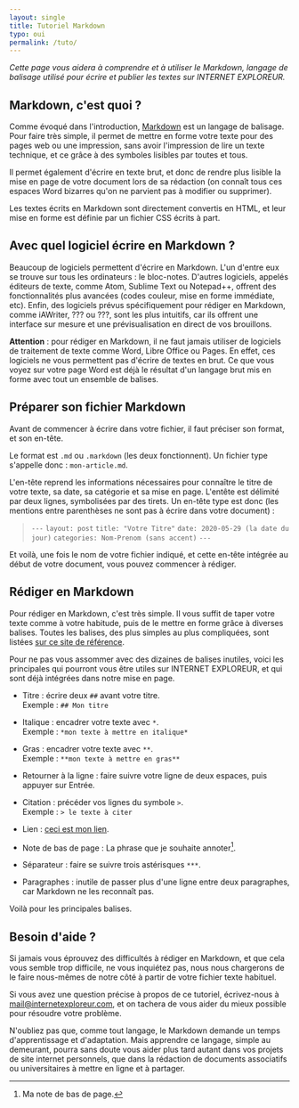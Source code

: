 ```yaml
---
layout: single
title: Tutoriel Markdown
typo: oui
permalink: /tuto/
---
```


*Cette page vous aidera à comprendre et à utiliser le Markdown, langage de balisage utilisé pour écrire et publier les textes sur INTERNET EXPLOREUR.*

## Markdown, c'est quoi ?

Comme évoqué dans l'introduction, [Markdown](https://www.markdownguide.org/getting-started/) est un langage de balisage. Pour faire très simple, il permet de mettre en forme votre texte pour des pages web ou une impression, sans avoir l'impression de lire un texte technique, et ce grâce à des symboles lisibles par toutes et tous.

Il permet également d'écrire en texte brut, et donc de rendre plus lisible la mise en page de votre document lors de sa rédaction (on connaît tous ces espaces Word bizarres qu'on ne parvient pas à modifier ou supprimer).

Les textes écrits en Markdown sont directement convertis en HTML, et leur mise en forme est définie par un fichier CSS écrits à part.

## Avec quel logiciel écrire en Markdown ?

Beaucoup de logiciels permettent d'écrire en Markdown. L'un d'entre eux se trouve sur tous les ordinateurs : le bloc-notes. D'autres logiciels, appelés éditeurs de texte, comme Atom, Sublime Text ou Notepad++, offrent des fonctionnalités plus avancées (codes couleur, mise en forme immédiate, etc). Enfin, des logiciels prévus spécifiquement pour rédiger en Markdown, comme iAWriter, ??? ou ???, sont les plus intuitifs, car ils offrent une interface sur mesure et une prévisualisation en direct de vos brouillons.

**Attention** : pour rédiger en Markdown, il ne faut jamais utiliser de logiciels de traitement de texte comme Word, Libre Office ou Pages. En effet, ces logiciels ne vous permettent pas d'écrire de textes en brut. Ce que vous voyez sur votre page Word est déjà le résultat d'un langage brut mis en forme avec tout un ensemble de balises.

## Préparer son fichier Markdown

Avant de commencer à écrire dans votre fichier, il faut préciser son format, et son en-tête. 

Le format est `.md` ou `.markdown` (les deux fonctionnent). Un fichier type s'appelle donc : `mon-article.md`.

L'en-tête reprend les informations nécessaires pour connaître le titre de votre texte, sa date, sa catégorie et sa mise en page. L'entête est délimité par deux lignes, symbolisées par des tirets. Un en-tête type est donc (les mentions entre parenthèses ne sont pas à écrire dans votre document) :

> `---`
> `layout: post`
> `title: "Votre Titre"`
> `date: 2020-05-29 (la date du jour)`
> `categories: Nom-Prenom (sans accent)`
> `---`

Et voilà, une fois le nom de votre fichier indiqué, et cette en-tête intégrée au début de votre document, vous pouvez commencer à rédiger.

## Rédiger en Markdown

Pour rédiger en Markdown, c'est très simple. Il vous suffit de taper votre texte comme à votre habitude, puis de le mettre en forme grâce à diverses balises. Toutes les balises, des plus simples au plus compliquées, sont listées [sur ce site de référence](https://www.markdownguide.org/basic-syntax/).

Pour ne pas vous assommer avec des dizaines de balises inutiles, voici les principales qui pourront vous être utiles sur INTERNET EXPLOREUR, et qui sont déjà intégrées dans notre mise en page.

- Titre : écrire deux `##` avant votre titre.  
Exemple : `## Mon titre` 

- Italique : encadrer votre texte avec `*`.  
Exemple : `*mon texte à mettre en italique*`

- Gras : encadrer votre texte avec `**`.  
Exemple : `**mon texte à mettre en gras**`

- Retourner à la ligne : faire suivre votre ligne de deux espaces, puis appuyer sur Entrée.

- Citation : précéder vos lignes du symbole `>`.  
Exemple : `> le texte à citer`

- Lien : [ceci est mon lien](https://monlien.com/).

- Note de bas de page : La phrase que je souhaite annoter[^1].  
[^1]: Ma note de bas de page.

- Séparateur : faire se suivre trois astérisques `***`.

- Paragraphes : inutile de passer plus d'une ligne entre deux paragraphes, car Markdown ne les reconnaît pas.

Voilà pour les principales balises.

## Besoin d'aide ?

Si jamais vous éprouvez des difficultés à rédiger en Markdown, et que cela vous semble trop difficile, ne vous inquiétez pas, nous nous chargerons de le faire nous-mêmes de notre côté à partir de votre fichier texte habituel.

Si vous avez une question précise à propos de ce tutoriel, écrivez-nous à <mail@internetexploreur.com>, et on tachera de vous aider du mieux possible pour résoudre votre problème.

N'oubliez pas que, comme tout langage, le Markdown demande un temps d'apprentissage et d'adaptation. Mais apprendre ce langage, simple au demeurant, pourra sans doute vous aider plus tard autant dans vos projets de site internet personnels, que dans la rédaction de documents associatifs ou universitaires à mettre en ligne et à partager.
